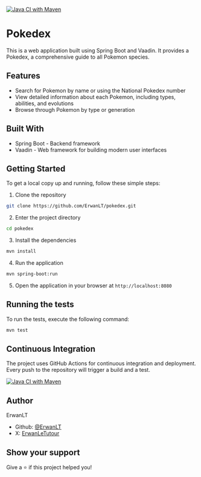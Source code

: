 [![Java CI with Maven](https://github.com/ErwanLT/pokedex/actions/workflows/maven.yml/badge.svg)](https://github.com/ErwanLT/pokedex/actions/workflows/maven.yml)
# Pokedex
This is a web application built using Spring Boot and Vaadin. It provides a Pokedex, a comprehensive guide to all Pokemon species.

## Features
* Search for Pokemon by name or using the National Pokedex number
* View detailed information about each Pokemon, including types, abilities, and evolutions
* Browse through Pokemon by type or generation


## Built With
* Spring Boot - Backend framework
* Vaadin - Web framework for building modern user interfaces

## Getting Started
To get a local copy up and running, follow these simple steps:

1. Clone the repository
```bash
git clone https://github.com/ErwanLT/pokedex.git
```
2. Enter the project directory
```bash
cd pokedex
```
3. Install the dependencies
```bash
mvn install
```
4. Run the application
```bash
mvn spring-boot:run
```
5. Open the application in your browser at `http://localhost:8080`

   
## Running the tests
To run the tests, execute the following command:
```bash
mvn test
```

## Continuous Integration
The project uses GitHub Actions for continuous integration and deployment. Every push to the repository will trigger a build and a test.

[![Java CI with Maven](https://github.com/ErwanLT/pokedex/actions/workflows/maven.yml/badge.svg)](https://github.com/ErwanLT/pokedex/actions/workflows/maven.yml)

## Author
ErwanLT
   * Github: [@ErwanLT](https://github.com/ErwanLT)
   * X: [ErwanLeTutour](https://twitter.com/ErwanLeTutour)

## Show your support
Give a ⭐️ if this project helped you!
